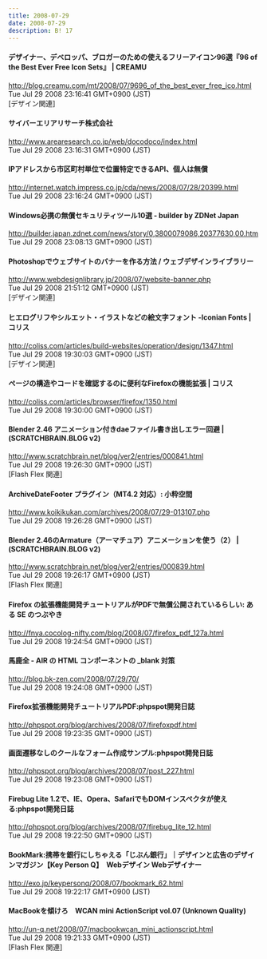 ```yaml
---
title: 2008-07-29
date: 2008-07-29
description: B! 17
---
```


#### デザイナー、デベロッパ、ブロガーのための使えるフリーアイコン96選『96 of the Best Ever Free Icon Sets』 | CREAMU
http://blog.creamu.com/mt/2008/07/9696_of_the_best_ever_free_ico.html<br>
Tue Jul 29 2008 23:16:41 GMT+0900 (JST)<br>
[デザイン関連]


#### サイバーエリアリサーチ株式会社
http://www.arearesearch.co.jp/web/docodoco/index.html<br>
Tue Jul 29 2008 23:16:31 GMT+0900 (JST)<br>


#### IPアドレスから市区町村単位で位置特定できるAPI、個人は無償
http://internet.watch.impress.co.jp/cda/news/2008/07/28/20399.html<br>
Tue Jul 29 2008 23:16:24 GMT+0900 (JST)<br>


#### Windows必携の無償セキュリティツール10選 - builder by ZDNet Japan
http://builder.japan.zdnet.com/news/story/0,3800079086,20377630,00.htm<br>
Tue Jul 29 2008 23:08:13 GMT+0900 (JST)<br>


#### Photoshopでウェブサイトのバナーを作る方法 / ウェブデザインライブラリー
http://www.webdesignlibrary.jp/2008/07/website-banner.php<br>
Tue Jul 29 2008 21:51:12 GMT+0900 (JST)<br>
[デザイン関連]


####   ヒエログリフやシルエット・イラストなどの絵文字フォント -Iconian Fonts | コリス
http://coliss.com/articles/build-websites/operation/design/1347.html<br>
Tue Jul 29 2008 19:30:03 GMT+0900 (JST)<br>
[デザイン関連]


####   ページの構造やコードを確認するのに便利なFirefoxの機能拡張 | コリス
http://coliss.com/articles/browser/firefox/1350.html<br>
Tue Jul 29 2008 19:30:00 GMT+0900 (JST)<br>


#### Blender 2.46 アニメーション付きdaeファイル書き出しエラー回避 | (SCRATCHBRAIN.BLOG v2)
http://www.scratchbrain.net/blog/ver2/entries/000841.html<br>
Tue Jul 29 2008 19:26:30 GMT+0900 (JST)<br>
[Flash Flex 関連]


#### ArchiveDateFooter プラグイン（MT4.2 対応）: 小粋空間
http://www.koikikukan.com/archives/2008/07/29-013107.php<br>
Tue Jul 29 2008 19:26:28 GMT+0900 (JST)<br>


#### Blender 2.46のArmature（アーマチュア）アニメーションを使う（2） | (SCRATCHBRAIN.BLOG v2)
http://www.scratchbrain.net/blog/ver2/entries/000839.html<br>
Tue Jul 29 2008 19:26:17 GMT+0900 (JST)<br>
[Flash Flex 関連]


#### Firefox の拡張機能開発チュートリアルがPDFで無償公開されているらしい: ある SE のつぶやき
http://fnya.cocolog-nifty.com/blog/2008/07/firefox_pdf_127a.html<br>
Tue Jul 29 2008 19:24:54 GMT+0900 (JST)<br>


#### 馬鹿全 - AIR の HTML コンポーネントの _blank 対策
http://blog.bk-zen.com/2008/07/29/70/<br>
Tue Jul 29 2008 19:24:08 GMT+0900 (JST)<br>


#### Firefox拡張機能開発チュートリアルPDF:phpspot開発日誌
http://phpspot.org/blog/archives/2008/07/firefoxpdf.html<br>
Tue Jul 29 2008 19:23:35 GMT+0900 (JST)<br>


#### 画面遷移なしのクールなフォーム作成サンプル:phpspot開発日誌
http://phpspot.org/blog/archives/2008/07/post_227.html<br>
Tue Jul 29 2008 19:23:08 GMT+0900 (JST)<br>


#### Firebug Lite 1.2で、IE、Opera、SafariでもDOMインスペクタが使える:phpspot開発日誌
http://phpspot.org/blog/archives/2008/07/firebug_lite_12.html<br>
Tue Jul 29 2008 19:22:50 GMT+0900 (JST)<br>


#### BookMark:携帯を銀行にしちゃえる「じぶん銀行」｜デザインと広告のデザインマガジン【Key Person Q】　Webデザイン Webデザイナー
http://exo.jp/keypersonq/2008/07/bookmark_62.html<br>
Tue Jul 29 2008 19:22:17 GMT+0900 (JST)<br>


#### MacBookを傾けろ　WCAN mini ActionScript vol.07 (Unknown Quality)
http://un-q.net/2008/07/macbookwcan_mini_actionscript.html<br>
Tue Jul 29 2008 19:21:33 GMT+0900 (JST)<br>
[Flash Flex 関連]


